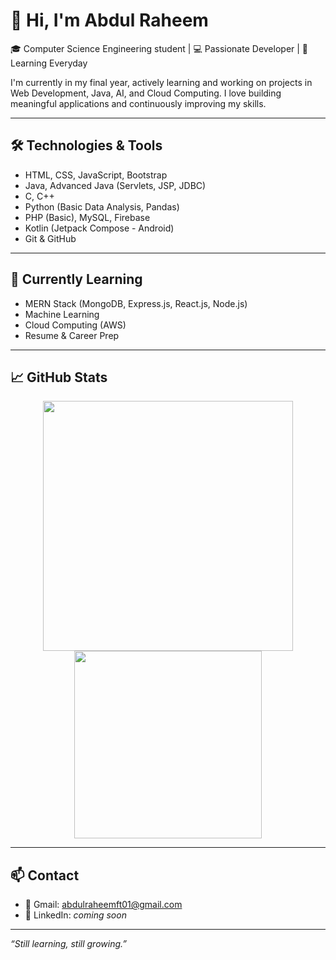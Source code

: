 # 👋 Hi, I'm Abdul Raheem

🎓 Computer Science Engineering student | 💻 Passionate Developer | 🚀 Learning Everyday

I'm currently in my final year, actively learning and working on projects in Web Development, Java, AI, and Cloud Computing. I love building meaningful applications and continuously improving my skills.

---

## 🛠️ Technologies & Tools

- HTML, CSS, JavaScript, Bootstrap  
- Java, Advanced Java (Servlets, JSP, JDBC)  
- C, C++  
- Python (Basic Data Analysis, Pandas)  
- PHP (Basic), MySQL, Firebase  
- Kotlin (Jetpack Compose - Android)  
- Git & GitHub

---

## 🌱 Currently Learning

- MERN Stack (MongoDB, Express.js, React.js, Node.js)  
- Machine Learning  
- Cloud Computing (AWS)  
- Resume & Career Prep


---

## 📈 GitHub Stats

<p align="center">
  <img src="https://github-readme-stats.vercel.app/api?username=Abdulft01&show_icons=true&theme=default" width="400"/>
  <img src="https://github-readme-stats.vercel.app/api/top-langs/?username=Abdulft01&layout=compact&theme=default" width="300"/>
</p>

---

## 📫 Contact

- 📧 Gmail: abdulraheemft01@gmail.com  
- 💼 LinkedIn: *coming soon*

---

_“Still learning, still growing.”_
